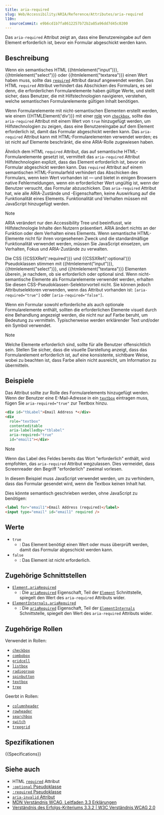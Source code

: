 ```yaml
---
title: aria-required
slug: Web/Accessibility/ARIA/Reference/Attributes/aria-required
l10n:
  sourceCommit: e9b6cd1b7fa8612257b72b2a85a96dd7d45c0200
---
```


Das `aria-required` Attribut zeigt an, dass eine Benutzereingabe auf dem Element erforderlich ist, bevor ein Formular abgeschickt werden kann.

## Beschreibung

Wenn ein semantisches HTML {{htmlelement("input")}}, {{htmlelement("select")}} oder {{htmlelement("textarea")}} einen Wert haben muss, sollte das [`required`](/de/docs/Web/HTML/Reference/Elements/input#required) Attribut darauf angewendet werden. Das HTML `required` Attribut verhindert das Abschicken des Formulars, es sei denn, die erforderlichen Formularelemente haben gültige Werte, und stellt sicher, dass Benutzer, die mit Hilfstechnologien navigieren, verstehen, welche semantischen Formularelemente gültigen Inhalt benötigen.

Wenn Formularelemente mit nicht-semantischen Elementen erstellt werden, wie einem {{HTMLElement('div')}} mit einer [role](/de/docs/Web/Accessibility/ARIA/Reference/Roles) von [`checkbox`](/de/docs/Web/Accessibility/ARIA/Reference/Roles/checkbox_role), sollte das `aria-required` Attribut mit einem Wert von `true` hinzugefügt werden, um Hilfstechnologien zu zeigen, dass eine Benutzereingabe auf dem Element erforderlich ist, damit das Formular abgeschickt werden kann. Das `aria-required` Attribut kann mit HTML-Formularelementen verwendet werden; es ist nicht auf Elemente beschränkt, die eine ARIA-Rolle zugewiesen haben.

Ähnlich dem HTML `required` Attribut, das auf semantische HTML-Formularelemente gesetzt ist, vermittelt das `aria-required` Attribut Hilfstechnologien explizit, dass das Element erforderlich ist, bevor ein Formular abgeschickt werden kann. Das `required` Attribut auf einem semantischen HTML-Formularfeld verhindert das Abschicken des Formulars, wenn kein Wert vorhanden ist — und bietet in einigen Browsern native Fehlermeldungen, wenn ein erforderlicher Wert ungültig ist, wenn der Benutzer versucht, das Formular abzuschicken. Das `aria-required` Attribut hat, wie alle ARIA-Zustände und -Eigenschaften, keine Auswirkung auf die Funktionalität eines Elements. Funktionalität und Verhalten müssen mit JavaScript hinzugefügt werden.

> [!NOTE]
> ARIA verändert nur den Accessibility Tree und beeinflusst, wie Hilfstechnologie Inhalte den Nutzern präsentiert. ARIA ändert nichts an der Funktion oder dem Verhalten eines Elements. Wenn semantische HTML-Elemente nicht für ihren vorgesehenen Zweck und die standardmäßige Funktionalität verwendet werden, müssen Sie JavaScript einsetzen, um Verhalten, Fokus und ARIA-Zustände zu verwalten.

Die CSS {{CSSXRef(':required')}} und {{CSSXRef(':optional')}} Pseudoklassen stimmen mit {{htmlelement("input")}}, {{htmlelement("select")}}, und {{htmlelement("textarea")}} Elementen überein, je nachdem, ob sie erforderlich oder optional sind. Wenn nicht-semantische Elemente als Formularelemente verwendet werden, erhalten Sie diesen CSS-Pseudoklassen-Selektorvorteil nicht. Sie können jedoch Attributselektoren verwenden, wenn das Attribut vorhanden ist: `[aria-required="true"]` oder `[aria-required="false"]`.

Wenn ein Formular sowohl erforderliche als auch optionale Formularelemente enthält, sollten die erforderlichen Elemente visuell durch eine Behandlung angezeigt werden, die nicht nur auf Farbe beruht, um Bedeutung zu vermitteln. Typischerweise werden erklärender Text und/oder ein Symbol verwendet.

> [!NOTE]
> Welche Elemente erforderlich sind, sollte für alle Benutzer offensichtlich sein. Stellen Sie sicher, dass die visuelle Darstellung anzeigt, dass das Formularelement erforderlich ist, auf eine konsistente, sichtbare Weise, wobei zu beachten ist, dass Farbe allein nicht ausreicht, um Information zu übermitteln.

## Beispiele

Das Attribut sollte zur Rolle des Formularelements hinzugefügt werden. Wenn der Benutzer eine E-Mail-Adresse in ein [`textbox`](/de/docs/Web/Accessibility/ARIA/Reference/Roles/textbox_role) eintragen muss, fügen Sie `aria-required="true"` zur Textbox hinzu.

```html
<div id="tbLabel">Email Address *</div>
<div
  role="textbox"
  contenteditable
  aria-labelledby="tblabel"
  aria-required="true"
  id="email1"></div>
```

> [!NOTE]
> Wenn das Label des Feldes bereits das Wort "erforderlich" enthält, wird empfohlen, das `aria-required` Attribut wegzulassen. Dies vermeidet, dass Screenreader den Begriff "erforderlich" zweimal vorlesen.

In diesem Beispiel muss JavaScript verwendet werden, um zu verhindern, dass das Formular gesendet wird, wenn die Textbox keinen Inhalt hat.

Dies könnte semantisch geschrieben werden, ohne JavaScript zu benötigen:

```html
<label for="email1">Email Address (required)</label>
<input type="email" id="email1" required />
```

## Werte

- `true`
  - : Das Element benötigt einen Wert oder muss überprüft werden, damit das Formular abgeschickt werden kann.
- `false`
  - : Das Element ist nicht erforderlich.

## Zugehörige Schnittstellen

- [`Element.ariaRequired`](/de/docs/Web/API/Element/ariaRequired)
  - : Die [`ariaRequired`](/de/docs/Web/API/Element/ariaRequired) Eigenschaft, Teil der [`Element`](/de/docs/Web/API/Element) Schnittstelle, spiegelt den Wert des `aria-required` Attributs wider.
- [`ElementInternals.ariaRequired`](/de/docs/Web/API/ElementInternals/ariaRequired)
  - : Die [`ariaRequired`](/de/docs/Web/API/ElementInternals/ariaRequired) Eigenschaft, Teil der [`ElementInternals`](/de/docs/Web/API/ElementInternals) Schnittstelle, spiegelt den Wert des `aria-required` Attributs wider.

## Zugehörige Rollen

Verwendet in Rollen:

- [`checkbox`](/de/docs/Web/Accessibility/ARIA/Reference/Roles/checkbox_role)
- [`combobox`](/de/docs/Web/Accessibility/ARIA/Reference/Roles/combobox_role)
- [`gridcell`](/de/docs/Web/Accessibility/ARIA/Reference/Roles/gridcell_role)
- [`listbox`](/de/docs/Web/Accessibility/ARIA/Reference/Roles/listbox_role)
- [`radiogroup`](/de/docs/Web/Accessibility/ARIA/Reference/Roles/radiogroup_role)
- [`spinbutton`](/de/docs/Web/Accessibility/ARIA/Reference/Roles/spinbutton_role)
- [`textbox`](/de/docs/Web/Accessibility/ARIA/Reference/Roles/textbox_role)
- [`tree`](/de/docs/Web/Accessibility/ARIA/Reference/Roles/tree_role)

Geerbt in Rollen:

- [`columnheader`](/de/docs/Web/Accessibility/ARIA/Reference/Roles/columnheader_role)
- [`rowheader`](/de/docs/Web/Accessibility/ARIA/Reference/Roles/rowheader_role)
- [`searchbox`](/de/docs/Web/Accessibility/ARIA/Reference/Roles/searchbox_role)
- [`switch`](/de/docs/Web/Accessibility/ARIA/Reference/Roles/switch_role)
- [`treegrid`](/de/docs/Web/Accessibility/ARIA/Reference/Roles/treegrid_role)

## Spezifikationen

{{Specifications}}

## Siehe auch

- HTML [`required`](/de/docs/Web/HTML/Reference/Elements/input#required) Attribut
- [`:optional` Pseudoklasse](/de/docs/Web/CSS/:optional)
- [`:required` Pseudoklasse](/de/docs/Web/CSS/:required)
- [`aria-invalid` Attribut](/de/docs/Web/Accessibility/ARIA/Reference/Attributes/aria-invalid)
- [MDN Verständnis WCAG, Leitfaden 3.3 Erklärungen](/de/docs/Web/Accessibility/Guides/Understanding_WCAG/Understandable#guideline_3.3_%e2%80%94_input_assistance_help_users_avoid_and_correct_mistakes)
- [Verständnis des Erfolgs-Kriteriums 3.3.2 | W3C Verständnis WCAG 2.0](https://www.w3.org/TR/UNDERSTANDING-WCAG20/minimize-error-cues.html)
